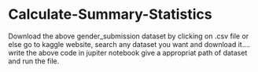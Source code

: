 # Calculate-Summary-Statistics
Download the above gender_submission dataset by clicking on .csv file or else go to kaggle website, search any dataset you want and download it....
write the above code in jupiter notebook give a appropriat path of dataset and run the file.
